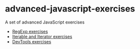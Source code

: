 # advanced-javascript-exercises
A set of advanced JavaScript exercises

* [RegExp exercises](/regex-exercises/)
* [Iterable and Iterator exercises](/iterable-iterator/)
* [DevTools exercises](/dev-tools/)
